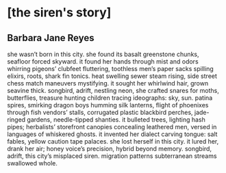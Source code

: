 # [the siren's story]
## Barbara Jane Reyes
she wasn’t born in this city. she found its basalt greenstone chunks, seafloor
forced skyward. it found her hands through mist and odors whirring pigeons’
clubfeet fluttering, toothless men’s paper sacks spilling elixirs, roots,
shark fin tonics. heat swelling sewer steam rising, side street chess match
maneuvers mystifying. it sought her whirlwind hair, grown seavine thick.
songbird, adrift, nestling neon, she crafted snares for moths, butterflies,
treasure hunting children tracing ideographs: sky, sun. patina spires,
smirking dragon boys humming silk lanterns, flight of phoenixes through fish
vendors’ stalls, corrugated plastic blackbird perches, jade-ringed gardens,
needle-tipped shanties. it bulleted trees, lighting hash pipes; herbalists’
storefront canopies concealing leathered men, versed in languages of whiskered
ghosts. it invented her dialect carving tongue: salt fables, yellow caution
tape palaces. she lost herself in this city. it lured her, drank her air;
honey voice’s precision, hybrid beyond memory. songbird, adrift, this city’s
misplaced siren. migration patterns subterranean streams swallowed whole.
